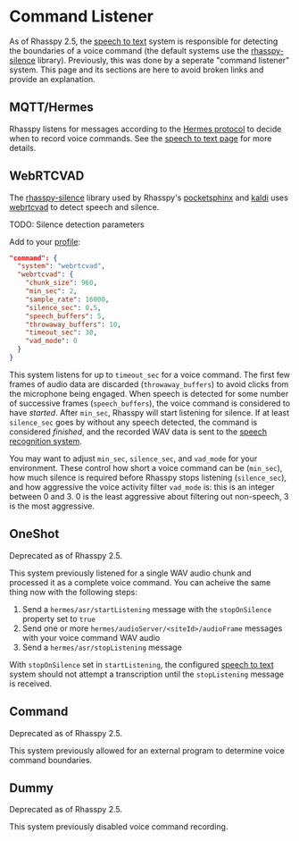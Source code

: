 # Command Listener

As of Rhasspy 2.5, the [speech to text](speech-to-text.md) system is responsible for detecting the boundaries of a voice command (the default systems use the [rhasspy-silence](https://github.com/rhasspy/rhasspy-silence) library). Previously, this was done by a seperate "command listener" system. This page and its sections are here to avoid broken links and provide an explanation.

## MQTT/Hermes

Rhasspy listens for messages according to the [Hermes protocol](https://docs.snips.ai/reference/hermes) to decide when to record voice commands. See the [speech to text page](speech-to-text.md#mqtthermes) for more details.

## WebRTCVAD

The [rhasspy-silence](https://github.com/rhasspy/rhasspy-silence) library used by Rhasspy's [pocketsphinx](speech-to-text.md#pocketsphinx) and [kaldi](speech-to-text.md#kaldi) uses [webrtcvad](https://github.com/wiseman/py-webrtcvad) to detect speech and silence.

TODO: Silence detection parameters

Add to your [profile](profiles.md):

```json
"command": {
  "system": "webrtcvad",
  "webrtcvad": {
    "chunk_size": 960,
    "min_sec": 2,
    "sample_rate": 16000,
    "silence_sec": 0.5,
    "speech_buffers": 5,
    "throwaway_buffers": 10,
    "timeout_sec": 30,
    "vad_mode": 0
  }
}
```

This system listens for up to `timeout_sec` for a voice command. The first few frames of audio data are discarded (`throwaway_buffers`) to avoid clicks from the microphone being engaged. When speech is detected for some number of successive frames (`speech_buffers`), the voice command is considered to have *started*. After `min_sec`, Rhasspy will start listening for silence. If at least `silence_sec` goes by without any speech detected, the command is considered *finished*, and the recorded WAV data is sent to the [speech recognition system](speech-to-text.md).

You may want to adjust `min_sec`, `silence_sec`, and `vad_mode` for your environment.
These control how short a voice command can be (`min_sec`), how much silence is required before Rhasspy stops listening (`silence_sec`), and how aggressive the voice activity filter `vad_mode` is: this is an integer between 0 and 3. 0 is the least aggressive about filtering out non-speech, 3 is the most aggressive.

## OneShot

Deprecated as of Rhasspy 2.5. 

This system previously listened for a single WAV audio chunk and processed it as a complete voice command.
You can acheive the same thing now with the following steps:

1. Send a `hermes/asr/startListening` message with the `stopOnSilence` property set to `true`
2. Send one or more `hermes/audioServer/<siteId>/audioFrame` messages with your voice command WAV audio
3. Send a `hermes/asr/stopListening` message

With `stopOnSilence` set in `startListening`, the configured [speech to text](speech-to-text.md) system should not attempt a transcription until the `stopListening` message is received.

## Command

Deprecated as of Rhasspy 2.5.

This system previously allowed for an external program to determine voice command boundaries.

## Dummy

Deprecated as of Rhasspy 2.5.

This system previously disabled voice command recording.
